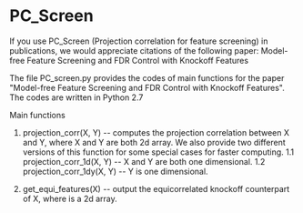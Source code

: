 # PC_Screen

If you use PC_Screen (Projection correlation for feature screening) in publications, we would appreciate citations of the following paper: Model-free Feature Screening and FDR Control with Knockoff Features

The file PC_screen.py provides the codes of main functions for the paper "Model-free Feature Screening and FDR Control with Knockoff Features". The codes are written in Python 2.7

Main functions

1. projection_corr(X, Y) -- computes the projection correlation between X and Y, where X and Y are both 2d array. We also provide two different versions of this function for some special cases for faster computing.
1.1 projection_corr_1d(X, Y) --  X and Y are both one dimensional.
1.2 projection_corr_1dy(X, Y) -- Y is one dimensional.

2. get_equi_features(X) -- output the equicorrelated knockoff counterpart of X, where is a 2d array.
